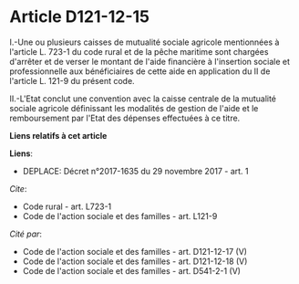 # Article D121-12-15

I.-Une ou plusieurs caisses de mutualité sociale agricole mentionnées à l'article L. 723-1 du code rural et de la pêche
maritime sont chargées d'arrêter et de verser le montant de l'aide financière à l'insertion sociale et professionnelle aux
bénéficiaires de cette aide en application du II de l'article L. 121-9 du présent code.

II.-L'Etat conclut une convention avec la caisse centrale de la mutualité sociale agricole définissant les modalités de
gestion de l'aide et le remboursement par l'Etat des dépenses effectuées à ce titre.

**Liens relatifs à cet article**

**Liens**:

  - DEPLACE: Décret n°2017-1635 du 29 novembre 2017 - art. 1

_Cite_:

  - Code rural - art. L723-1
  - Code de l'action sociale et des familles - art. L121-9

_Cité par_:

  - Code de l'action sociale et des familles - art. D121-12-17 (V)
  - Code de l'action sociale et des familles - art. D121-12-18 (V)
  - Code de l'action sociale et des familles - art. D541-2-1 (V)
